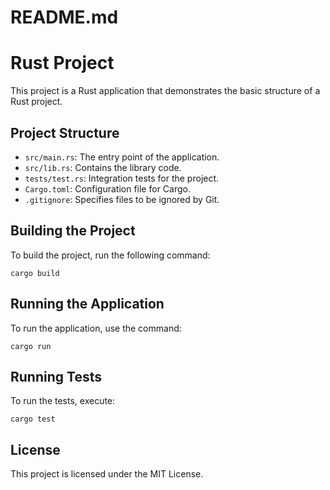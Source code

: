 # README.md

# Rust Project

This project is a Rust application that demonstrates the basic structure of a Rust project.

## Project Structure

- `src/main.rs`: The entry point of the application.
- `src/lib.rs`: Contains the library code.
- `tests/test.rs`: Integration tests for the project.
- `Cargo.toml`: Configuration file for Cargo.
- `.gitignore`: Specifies files to be ignored by Git.

## Building the Project

To build the project, run the following command:

```
cargo build
```

## Running the Application

To run the application, use the command:

```
cargo run
```

## Running Tests

To run the tests, execute:

```
cargo test
```

## License

This project is licensed under the MIT License.